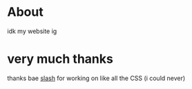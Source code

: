 # About
idk my website ig

# very much thanks
thanks bae [slash](https://backslashg.com) for working on like all the CSS (i could never)
